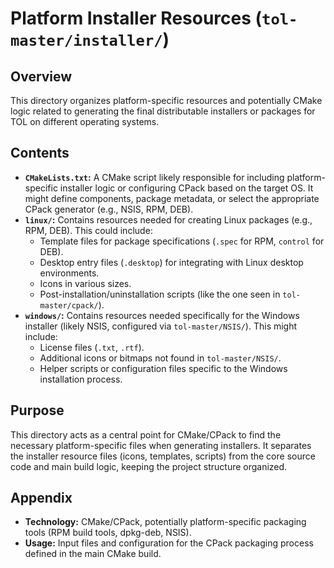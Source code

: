# Platform Installer Resources (`tol-master/installer/`)

## Overview

This directory organizes platform-specific resources and potentially CMake logic related to generating the final distributable installers or packages for TOL on different operating systems.

## Contents

- **`CMakeLists.txt`:** A CMake script likely responsible for including platform-specific installer logic or configuring CPack based on the target OS. It might define components, package metadata, or select the appropriate CPack generator (e.g., NSIS, RPM, DEB).
- **`linux/`:** Contains resources needed for creating Linux packages (e.g., RPM, DEB). This could include:
    - Template files for package specifications (`.spec` for RPM, `control` for DEB).
    - Desktop entry files (`.desktop`) for integrating with Linux desktop environments.
    - Icons in various sizes.
    - Post-installation/uninstallation scripts (like the one seen in `tol-master/cpack/`).
- **`windows/`:** Contains resources needed specifically for the Windows installer (likely NSIS, configured via `tol-master/NSIS/`). This might include:
    - License files (`.txt`, `.rtf`).
    - Additional icons or bitmaps not found in `tol-master/NSIS/`.
    - Helper scripts or configuration files specific to the Windows installation process.

## Purpose

This directory acts as a central point for CMake/CPack to find the necessary platform-specific files when generating installers. It separates the installer resource files (icons, templates, scripts) from the core source code and main build logic, keeping the project structure organized.

## Appendix

- **Technology:** CMake/CPack, potentially platform-specific packaging tools (RPM build tools, dpkg-deb, NSIS).
- **Usage:** Input files and configuration for the CPack packaging process defined in the main CMake build. 